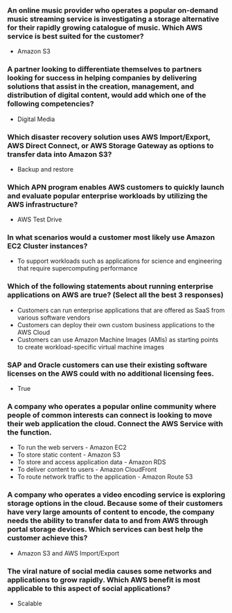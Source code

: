### An online music provider who operates a popular on-demand music streaming service is investigating a storage alternative for their rapidly growing catalogue of music. Which AWS service is best suited for the customer?

* Amazon S3

### A partner looking to differentiate themselves to partners looking for success in helping companies by delivering solutions that assist in the creation, management, and distribution of digital content, would add which one of the following competencies?

* Digital Media

### Which disaster recovery solution uses AWS Import/Export, AWS Direct Connect, or AWS Storage Gateway as options to transfer data into Amazon S3?

* Backup and restore

### Which APN program enables AWS customers to quickly launch and evaluate popular enterprise workloads by utilizing the AWS infrastructure?

* AWS Test Drive

### In what scenarios would a customer most likely use Amazon EC2 Cluster instances?

* To support workloads such as applications for science and engineering that require supercomputing performance

### Which of the following statements about running enterprise applications on AWS are true? (Select all the best 3 responses)

* Customers can run enterprise applications that are offered as SaaS from various software vendors
* Customers can deploy their own custom business applications to the AWS Cloud
* Customers can use Amazon Machine Images (AMIs) as starting points to create workload-specific virtual machine images

### SAP and Oracle customers can use their existing software licenses on the AWS could with no additional licensing fees.

* True

### A company who operates a popular online community where people of common interests can connect is looking to move their web application the cloud. Connect the AWS Service with the function.

* To run the web servers - Amazon EC2
* To store static content - Amazon S3
* To store and access application data - Amazon RDS
* To deliver content to users - Amazon CloudFront
* To route network traffic to the application - Amazon Route 53

### A company who operates a video encoding service is exploring storage options in the cloud. Because some of their customers have very large amounts of content to encode, the company needs the ability to transfer data to and from AWS through portal storage devices. Which services can best help the customer achieve this?

* Amazon S3 and AWS Import/Export

### The viral nature of social media causes some networks and applications to grow rapidly. Which AWS benefit is most applicable to this aspect of social applications?

* Scalable
